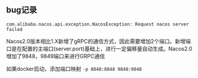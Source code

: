 ## bug记录

`com.alibaba.nacos.api.exception.NacosException: Request nacos server failed`

Nacos2.0版本相比1.X新增了gRPC的通信方式，因此需要增加2个端口。新增端口是在配置的主端口(server.port)基础上，进行一定偏移量自动生成。Nacos2.0增加了9848，9849端口来进行GRPC通信

如果docker启动，添加端口映射 `-p 8848:8848 9848:9848`